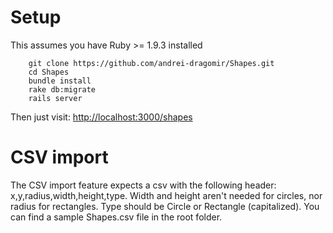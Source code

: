 
Setup
=====

This assumes you have Ruby >= 1.9.3 installed

		git clone https://github.com/andrei-dragomir/Shapes.git
		cd Shapes
		bundle install
		rake db:migrate
		rails server

Then just visit: [http://localhost:3000/shapes](http://localhost:3000/shapes)

CSV import
==========

The CSV import feature expects a csv with the following header: x,y,radius,width,height,type.
Width and height aren't needed for circles, nor radius for rectangles. Type should be Circle or Rectangle (capitalized).
You can find a sample Shapes.csv file in the root folder.